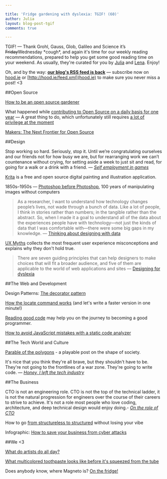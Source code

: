 ```yaml
---

title: 'Fridge gardening with dyslexia: TGIF! (60)'
author: Julia
layout: blog-post-tgif
comments: true

---
```



TGIF! — Thank Grohl, Gauss, Glob, Galileo and Science it’s <strike>Friday</strike>Wednesday \*cough\*, and again it's time for our weekly reading recommendations, prepared to help you get some good reading time on your weekend. As usually, they're curated for you by [Julia](http://twitter.com/juschm) and [Lena](http://twitter.com/lrnrd). Enjoy!

Oh, and by the way: <b>[our blog's RSS feed is back](http://hood.ie/feed.xml)</b> — subscribe now on [hood.ie](http://hood.ie) or [http://hood.ie/feed.xml](hood.ie) to make sure you never miss a post! <3

##Open Source

[How to be an open source gardener](http://words.steveklabnik.com/how-to-be-an-open-source-gardener)

What happened while [contributing to Open Source on a daily basis for one year](http://robert-kowalski.de/blog/what-happened-while-contributing-to-open-source-on-a-daily-basis-for-one-year/) — A great thing to do, which unfortunately still requires [a lot of privilege at the moment](http://ashedryden.com/blog/the-ethics-of-unpaid-labor-and-the-oss-community)

[Makers: The Next Frontier for Open Source](https://www.youtube.com/watch?v=J5zbxFuqNx0)

##Design

>
Stop working so hard. Seriously, stop it. Until we’re congratulating ourselves and our friends not for how busy we are, but for rearranging work we can’t countenance without crying, for setting aside a week to just sit and read, for going for a walk or a drink with a friend. — <cite>[Self employment in games](http://www.hannahnicklin.com/2015/03/self-employment-practices-in-games/)</cite>

[Krita](https://krita.org/) is a free and open source digital painting and illustration application.

1850s–1950s — [Photoshop before Photoshop](http://mashable.com/2015/02/19/before-photoshop/), 100 years of manipulating images without computers

> As a researcher, I want to understand how technology changes people’s lives, not wade through a bunch of data. Like a lot of people, I think in stories rather than numbers; in the tangible rather than the abstract. So, when I made it a goal to understand all of the data about the experiences people have with technology—not just the kinds of data that I was comfortable with—there were some big gaps in my knowledge. — [Thinking about designing with data](http://www.uxmatters.com/mt/archives/2015/02/thinking-about-designing-with-data.php)

[UX Myths](http://uxmyths.com/) collects the most frequent user experience misconceptions and explains why they don't hold true.

> There are seven guiding principles that can help designers to make choices that will fit a broader audience, and five of them are applicable to the world of web applications and sites — [Designing for dyslexia](http://www.uxbooth.com/articles/designing-for-dyslexia-part-2/)

##The Web and Development

Design Patterns: [The decorator pattern](http://code.tutsplus.com/tutorials/design-patterns-the-decorator-pattern--cms-22641)

[How the locate command works](http://jvns.ca/blog/2015/03/05/how-the-locate-command-works-and-lets-rewrite-it-in-one-minute/) (and let's write a faster version in one minute!)

[Reading good code](https://www.youtube.com/watch?v=mW_xKGUKLpk) may help you on the journey to becoming a good programmer.

[How to avoid JavaScript mistakes with a static code analyzer](http://www.smashingmagazine.com/2015/02/18/avoid-javascript-mistakes-with-static-code-analyzer/)

##The Tech World and Culture

[Parable of the polygons](http://ncase.me/polygons/) - a playable post on the shape of society.

>
It's nice that you think they're all brave, but they shouldn't have to be. They're not going to the frontlines of a war zone. They're going to write code. — <cite>[Honey, I left the tech industry](http://www.catehuston.com/blog/2015/02/25/honey-i-left-the-tech-industry)</cite>

##The Business

>
CTO is not an engineering role. CTO is not the top of the technical ladder, it is not the natural progression for engineers over the course of their careers to strive to achieve. It's not a role most people who love coding, architecture, and deep technical design would enjoy doing.- <cite>[On the role of CTO](http://whilefalse.blogspot.de/2015/02/cto.html)</cite>

How to go [from structureless to structured](http://de.slideshare.net/CamilleFournier1/how-to-go-from-structureless-to-structured-without-losing-your-vibe) without losing your vibe

Infographic: [How to save your business from cyber attacks](http://www.inc.com/will-yakowicz/infographic-how-to-save-your-company-cyber-attack.html)

##We <3

[What do artists do all day?](https://www.youtube.com/playlist?list=PLM4S2hGZDSE4645tTLQ-q0CGiR4eSFlBW)

[What multicolored toothpaste looks like before it's squeezed from the tube](http://boingboing.net/2015/03/05/what-multicolored-toothpaste-l.html)

Does anybody know, where Magneto is? [On the fridge!](http://www.thehammo.com/wp-content/uploads/2014/04/Fridge-Megneto.jpg)
